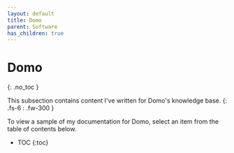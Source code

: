 ```yaml
---
layout: default
title: Domo
parent: Software
has_children: true
---
```


# Domo
{: .no_toc }

This subsection contains content I've written for Domo's knowledge base.
{: .fs-6 : .fw-300 }

To view a sample of my documentation for Domo, select an item from the table of contents below.

- TOC
{:toc}
